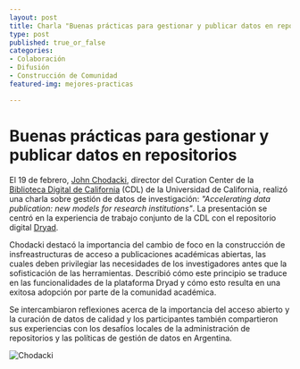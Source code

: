 ```yaml
---
layout: post
title: Charla "Buenas prácticas para gestionar y publicar datos en repositorios"
type: post
published: true_or_false
categories:
- Colaboración
- Difusión
- Construcción de Comunidad
featured-img: mejores-practicas

---
```


# Buenas prácticas para gestionar y publicar datos en repositorios

El 19 de febrero, [John Chodacki](https://www.cdlib.org/contact/staff_directory/jchodacki.html), director del Curation Center de la [Biblioteca Digital de California](https://www.cdlib.org/) (CDL) de la Universidad de California, realizó una charla sobre gestión de datos de investigación: _"Accelerating data publication: new models for research institutions"_. La presentación se centró en la experiencia de trabajo conjunto de la CDL con el repositorio digital [Dryad](https://datadryad.org/). 

Chodacki destacó la importancia del cambio de foco en la construcción de insfreastructuras de acceso a publicaciones académicas abiertas, las cuales deben privilegiar las necesidades de los investigadores antes que la sofisticación de las herramientas. Describió cómo este principio se traduce en las funcionalidades de la plataforma Dryad y cómo esto resulta en una exitosa adopción por parte de la comunidad académica.

Se intercambiaron reflexiones acerca de la importancia del acceso abierto y la curación de datos de calidad y los participantes también compartieron sus experiencias con los desafíos locales de la administración de repositorios y las políticas de gestión de datos en Argentina.

![Chodacki](/assets/img/posts/chodaki.png)


